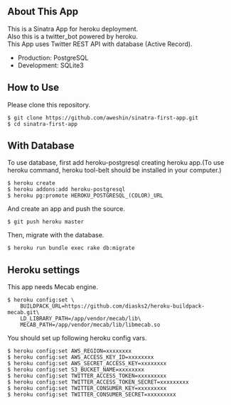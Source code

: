 ## About This App

This is a Sinatra App for heroku deployment.  
Also this is a twitter_bot powered by heroku.  
This App uses Twitter REST API with database (Active Record).  
  - Production: PostgreSQL
  - Development: SQLite3  

## How to Use  
Please clone this repository.  

    $ git clone https://github.com/aweshin/sinatra-first-app.git  
    $ cd sinatra-first-app

## With Database  

To use database, first add heroku-postgresql creating heroku app.(To use heroku command, heroku tool-belt should be installed in your computer.)

    $ heroku create
    $ heroku addons:add heroku-postgresql
    $ heroku pg:promote HEROKU_POSTGRESQL_(COLOR)_URL
    
And create an app and push the source.

    $ git push heroku master

Then, migrate with the database.

    $ heroku run bundle exec rake db:migrate
    
## Heroku settings

This app needs Mecab engine.

    $ heroku config:set \
        BUILDPACK_URL=https://github.com/diasks2/heroku-buildpack-mecab.git\
        LD_LIBRARY_PATH=/app/vendor/mecab/lib\
        MECAB_PATH=/app/vendor/mecab/lib/libmecab.so

You should set up following heroku config vars.

    $ heroku config:set AWS_REGION=xxxxxxxx
    $ heroku config:set AWS_ACCESS_KEY_ID=xxxxxxxx
    $ heroku config:set AWS_SECRET_ACCESS_KEY=xxxxxxxx
    $ heroku config:set S3_BUCKET_NAME=xxxxxxxx
    $ heroku config:set TWITTER_ACCESS_TOKEN=xxxxxxxxx
    $ heroku config:set TWITTER_ACCESS_TOKEN_SECRET=xxxxxxxxx
    $ heroku config:set TWITTER_CONSUMER_KEY=xxxxxxxxx
    $ heroku config:set TWITTER_CONSUMER_SECRET=xxxxxxxxx
